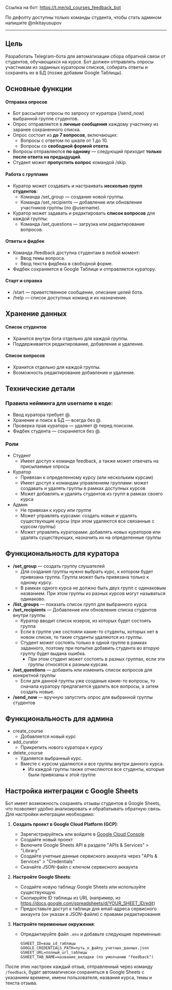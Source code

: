 Ссылка на бот: https://t.me/sd_courses_feedback_bot


По дефолту доступны только команды студента, чтобы стать админом напишите @nikitayusupov


---

## Цель

Разработать Telegram-бота для автоматизации сбора обратной связи от студентов, обучающихся на курсе. Бот должен отправлять опросы участникам из заданных куратором списков, собирать ответы и сохранять их в БД (позже добавим Google Таблицы).

## Основные функции

#### **Отправка опросов**

* Бот рассылает опросы по запросу от куратора (/send\_now) выбранной группе студентов.  
* Опрос отправляется в **личные сообщения** каждому участнику из заранее сохраненного списка.  
* Опрос состоит из **до 7 вопросов**, включающих:  
  * Вопросы с ответом по шкале от 1 до 10\.  
  * Вопросы со **свободной формой ответа**.  
* Вопросы отправляются **по одному** — следующий приходит **только после ответа на предыдущий**.  
* Студент может **пропустить вопрос** командой /skip.

#### **Работа с группами**

* Куратор может создавать и настраивать **несколько групп студентов**:  
  * Команда /set\_group — создание новой группы.  
  * Команда /set\_recipients — добавление или обновление участников группы (по @username).  
* Куратор может задавать и редактировать **список вопросов** для каждой группы:  
  * Команда /set\_questions — загрузка или редактирование вопросов.

#### **Ответы и фидбек**

* Команда /feedback доступна студентам в любой момент:  
  * Ввод темы вопроса.  
  * Ввод текста фидбека в свободной форме.  
* Фидбек сохраняется в Google Таблице и отправляется куратору.

#### **Старт и справка**

* /start — приветственное сообщение, описание целей бота.  
* /help — список доступных команд и их назначение.

## Хранение данных

#### **Список студентов**

* Хранится внутри бота отдельно для каждой группы.  
* Поддерживается редактирование, добавление и удаление.

#### **Список вопросов**

* Хранится отдельно для каждой группы.  
* Возможность редактирование добавление и удаление.

## Технические детали

### Правила нейминга для username в коде: 
- Ввод куратора требует @.
- Хранение и поиск в БД — всегда без @.
- Проверка прав куратора — удаляет @ перед поиском.
- Фидбек студента — сохраняется без @.

### Роли
- Студент
    - Имеет доступ к команде feedback, а также может отвечать на присылаемые опросы
- Куратор
    - Привязан к определенному курсу (или нескольким курсам)
    - Имеет доступ к командам управлениям группами: может создавать и удалять группы в рамках доступных курсов
    - Может добавлять и удалять студентов из групп в рамках своего курса
- Админ
    - Не привязан к курсу или группе
    - Может управлять курсами: создать новые и удалять существующие курсы (при этом удаляются все связанные с курсом группы)
    - Может управлять кураторами: добавлять новых кураторов или удалять существующих, назначить их на определенные группы 
    


## Функциональность для куратора

* **/set\_group**  — создать группу слушателей   
  - Для создания группы нужно выбрать курс, к котором будет привязана группа. Группа может быть привязана только к одному курсу. 
  - В рамках одного курса не должно быть двух групп с одинаковым названием. При этом группы из разных курсов могут называться одинаково. 
* **/list\_groups** — показать список групп для выбранного курса
* **/set\_recipients** — Добавление или обновление списка студентов внутри группы  
  - Куратор вводит список юзеров, из которых будет состоять группа
  - Если в группе уже состояли какие-то студенты, которых нет в новом списке, то такие студенты удаляются из группы. 
  - Студент может состоять только в одной группе в рамках заданного, поэтому при попытке добавить студента во вторую группу будет выдана ошибка. 
    - При этом студент может состоять в разных группах, если эти группы относятся к разным курсам. 
* **/set\_questions** — добавить или изменить список вопросов для конкретной группы  
  - Если для данной группы уже созданые какие-то вопросы, то сначала куратору предлагается удалить все вопросы, а затем создать новые. 
* **/send\_now** — вручную запустить опрос для выбранной группы студентов

## Функциональность для админа 
- create_course
  - Добавляется новый курс
- add_curator
  - Прикрепить нового куратора к курсу
- delete_course
  - Удаляется выбранный курс. 
  - Вместе с курсом удаляются и все группы внутри данного курса. 
    - Из каждой группы также отчисляются все студенты, которые были привязаны к этой группе

## Настройка интеграции с Google Sheets

Бот имеет возможность сохранять отзывы студентов в Google Sheets, что позволяет удобно анализировать и обрабатывать обратную связь. Для настройки интеграции необходимо:

1. **Создать проект в Google Cloud Platform (GCP)**:
   - Зарегистрируйтесь или войдите в [Google Cloud Console](https://console.cloud.google.com/)
   - Создайте новый проект
   - Включите Google Sheets API в разделе "APIs & Services" > "Library"
   - Создайте учетные данные сервисного аккаунта через "APIs & Services" > "Credentials"
   - Скачайте JSON-файл с ключом сервисного аккаунта

2. **Настройте Google Sheets**:
   - Создайте новую таблицу Google Sheets или используйте существующую
   - Скопируйте ID таблицы из URL (например, из https://docs.google.com/spreadsheets/d/YOUR_SHEET_ID/edit)
   - Предоставьте доступ к таблице для email-адреса сервисного аккаунта (он указан в JSON-файле) с правами редактирования

3. **Настройте переменные окружения**:
   - Отредактируйте файл `.env` и добавьте следующие переменные:
     ```
     GSHEET_ID=ваш_id_таблицы
     GOOGLE_CREDENTIALS_PATH=путь_к_файлу_учетных_данных.json
     GSHEET_URL=полный_url_таблицы
     GSHEET_TAB_NAME=название_вкладки (по умолчанию "feedback")
     ```

После этих настроек каждый отзыв, отправленный через команду `/feedback`, будет автоматически сохраняться в Google Sheets с указанием времени, имени пользователя, названия курса, темы и текста отзыва.
